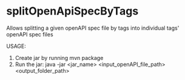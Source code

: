 # splitOpenApiSpecByTags
Allows splitting a given openAPI spec file by tags into individual tags' openAPI spec files

USAGE: 
1. Create jar by running mvn package
2. Run the jar: java -jar <jar_name> <input_openAPI_file_path> <output_folder_path>


